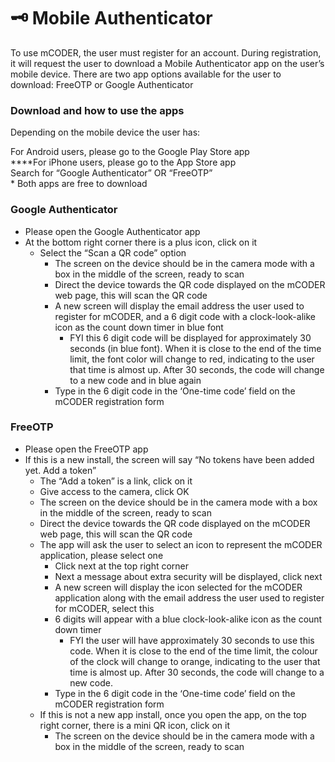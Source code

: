 # 🗝 Mobile Authenticator

To use mCODER, the user must register for an account. During registration, it will request the user to download a Mobile Authenticator app on the user’s mobile device. There are two app options available for the user to download: FreeOTP or Google Authenticator

### **Download and how to use the apps**

Depending on the mobile device the user has:

For Android users, please go to the Google Play Store app\
\*\*\*\*For iPhone users, please go to the App Store app\
Search for “Google Authenticator” OR “FreeOTP”\
\* Both apps are free to download

### **Google Authenticator**

* Please open the Google Authenticator app
* At the bottom right corner there is a plus icon, click on it
  * Select the “Scan a QR code” option
    * The screen on the device should be in the camera mode with a box in the middle of the screen, ready to scan
    * Direct the device towards the QR code displayed on the mCODER web page, this will scan the QR code
    * A new screen will display the email address the user used to register for mCODER, and a 6 digit code with a clock-look-alike icon as the count down timer in blue font
      * FYI this 6 digit code will be displayed for approximately 30 seconds (in blue font). When it is close to the end of the time limit, the font color will change to red, indicating to the user that time is almost up. After 30 seconds, the code will change to a new code and in blue again
    * Type in the 6 digit code in the ‘One-time code’ field on the mCODER registration form

### **FreeOTP**

* Please open the FreeOTP app
* If this is a new install, the screen will say “No tokens have been added yet. Add a token”
  * The “Add a token” is a link, click on it
  * Give access to the camera, click OK
  * The screen on the device should be in the camera mode with a box in the middle of the screen, ready to scan
  * Direct the device towards the QR code displayed on the mCODER web page, this will scan the QR code
  * The app will ask the user to select an icon to represent the mCODER application, please select one
    * Click next at the top right corner
    * Next a message about extra security will be displayed, click next
    * A new screen will display the icon selected for the mCODER application along with the email address the user used to register for mCODER, select this
    * 6 digits will appear with a blue clock-look-alike icon as the count down timer
      * FYI the user will have approximately 30 seconds to use this code. When it is close to the end of the time limit, the colour of the clock will change to orange, indicating to the user that time is almost up. After 30 seconds, the code will change to a new code.
    * Type in the 6 digit code in the ‘One-time code’ field on the mCODER registration form
  * If this is not a new app install, once you open the app, on the top right corner, there is a mini QR icon, click on it
    * The screen on the device should be in the camera mode with a box in the middle of the screen, ready to scan

###
